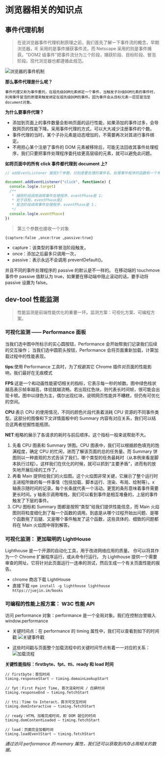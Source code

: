 # 浏览器相关的知识点

## 事件代理机制

> 在说浏览器事件代理机制原理之前，我们首先了解一下事件流的概念，早期浏览器，IE 采用的是事件捕获事件流，而 Netscape 采用的则是事件捕获。"DOM2 级事件"把事件流分为三个阶段，捕获阶段、目标阶段、冒泡阶段。现代浏览器也都遵循此规范。

![浏览器的事件机制](../imgs/event.png)

**那么事件代理是什么呢？**

    事件代理又称为事件委托，在祖先级DOM元素绑定一个事件，当触发子孙级DOM元素的事件时，利用事件冒泡的原理来触发绑定在祖先级DOM的事件。因为事件会从目标元素一层层冒泡至document对象。

**为什么要事件代理？**

- 添加到页面上的事件数量会影响页面的运行性能，如果添加的事件过多，会导致网页的性能下降。采用事件代理的方式，可以大大减少注册事件的个数。
- 事件代理的当时，某个子孙元素是动态增加的，不需要再次对其进行事件绑定。
- 不用担心某个注册了事件的 DOM 元素被移除后，可能无法回收其事件处理程序，我们只要把事件处理程序委托给更高层级的元素，就可以避免此问题。

**如将页面中的所有 click 事件都代理到 document 上?**

```js
// addEventListener 接受3个参数，分别是要处理的事件名、处理事件程序的函数和一个布尔值。布尔值默认为false。表示冒泡阶段调用事件处理程序，若设置为true，表示在捕获阶段调用事件处理程序。

document.addEventListener("click", function(e) {
  console.log(e.target)
  /**
   * 捕获阶段调用调用事件处理程序，eventPhase是 1;
   * 处于目标，eventPhase是2
   * 冒泡阶段调用事件处理程序，eventPhase是 1；
   */
  console.log(e.eventPhase)
})
```

> 第三个参数也接收一个对象

`{capture:false ,once:true ,passive:true}`

- capture：该类型的事件冒泡阶段触发，
- once：添加之后最多只调用一次，
- passive：表示永远不会调用 preventDefault()。

并且不同的事件处理程序的 passive 的默认是不一样的。
在移动端的 touchmove 事件中 passive 值默认为 true，如果要在移动端中阻止滚动的话，要手动将 passive 设置为 false。



## dev-tool 性能监测

> 性能监测是前端性能优化的重要一环。监测方案：可视化方案、可编程方案。

### 可视化监测 —— Performance 面板

当我们选中图中所标示的实心圆按钮，Performance 会开始帮我们记录我们后续的交互操作；
当我们选中圆箭头按钮，Performance 会将页面重新加载，计算加载过程中的性能表现。

**tips**:使用 Performance 工具时，为了规避其它 Chrome 插件对页面的性能影响，我们最好在无痕模式

**FPS**:这是一个和动画性能密切相关的指标，它表示每一秒的帧数。图中绿色柱状越高表示帧率越高，体验就越流畅。若出现红色块，则代表长时间帧，很可能会出现卡顿。图中以绿色为主，偶尔出现红块，说明网页性能并不糟糕，但仍有可优化的空间。

**CPU**:表示 CPU 的使用情况，不同的颜色片段代表着消耗 CPU 资源的不同事件类型。这部分的图像和下文详情面板中的 Summary 内容有对应关系，我们可以结合这两者挖掘性能瓶颈。

**NET**:粗略的展示了各请求的耗时与前后顺序。这个指标一般来说帮助不大。

1. 先看 CPU 图表和 Summary 饼图。CPU 图表中，我们可以根据颜色填充的饱满程度，确定 CPU 的忙闲，进而了解该页面的总的任务量。而 Summary 饼图则以一种直观的方式告诉了我们，哪个类型的任务最耗时（从本例来看是脚本执行过程）。这样我们在优化的时候，就可以抓到“主要矛盾”，进而有的放矢地开展后续的工作了。
2. 再看 Main 提供给我们的火焰图。这个火焰图非常关键，它展示了整个运行时主进程所做的每一件事情（包括加载、脚本运行、渲染、布局、绘制等）。x 轴表示随时间的记录。每个长条就代表一个活动。更宽的条形意味着事件需要更长时间。y 轴表示调用堆栈，我们可以看到事件是相互堆叠的，上层的事件触发了下层的事件。
3. CPU 图标和 Summary 图都是按照“类型”给我们提供性能信息，而 Main 火焰图则将粒度细化到了每一个函数的调用。到底是从哪个过程开始出问题、是哪个函数拖了后腿、又是哪个事件触发了这个函数，这些具体的、细致的问题都将在 Main 火焰图中得到解答。

### 可视化监测： 更加聪明的 LightHouse

Lighthouse 是一个开源的自动化工具，用于改进网络应用的质量。 你可以将其作为一个 Chrome 扩展程序运行，或从命令行运行。 为 Lighthouse 提供一个需要审查的网址，它将针对此页面运行一连串的测试，然后生成一个有关页面性能的报告。

- chrome 商店下载 LightHouse
- 直接下载
  `npm install -g lighthouse lighthouse https://juejin.im/books`

### 可编程的性能上报方案： W3C 性能 API

访问 performance 对象：performance 是一个全局对象。我们在控制台里输入 window.performance

- 关键时间点：在 performance 的 timing 属性中，我们可以查看到如下的时间戳
  ![关键事件戳](../imgs/dev_time.png)

- 这些时间戳与页面整个加载流程中的关键时间节点有着一一对应的关系：
  ![加载流程](../imgs/dev_data.png)

**关键性能指标：firstbyte、fpt、tti、ready 和 load 时间**

```
// firstbyte：首包时间
timing.responseStart – timing.domainLookupStart

// fpt：First Paint Time, 首次渲染时间 / 白屏时间
timing.responseEnd – timing.fetchStart

// tti：Time to Interact，首次可交互时间
timing.domInteractive – timing.fetchStart

// ready：HTML 加载完成时间，即 DOM 就位的时间
timing.domContentLoaded – timing.fetchStart

// load：页面完全加载时间
timing.loadEventStart – timing.fetchStart
```

_通过访问 performance 的 memory 属性，我们还可以获取到内存占用相关的数据。_
